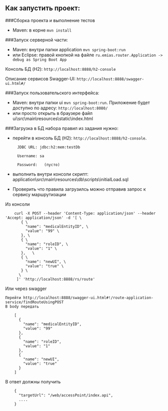 ## Как запустить проект:


###Сборка проекта и выполнение тестов
* Maven: в корне `mvn install`


###Запуск серверной части:

* Maven: внутри папки application `mvn spring-boot:run`
* или Eclipse: правой кнопкой на файле `ru.emias.router.Application -> debug as Spring Boot App` 

Консоль БД (H2): `http://localhost:8888/h2-console`

Описание сервисов Swagger-UI: `http://localhost:8888/swagger-ui.html#/`

###Запуск пользовательского интерфейса:

* Maven: внутри папки ui `mvn spring-boot:run`. Приложение будет доступно по адресу: `http://localhost:8080/`
* или просто открыть в браузере файл  ui\src\main\resources\static\index.html



###Загрузка в БД набора правил из задания нужно: 

* перейти в консоль БД (H2): `http://localhost:8888/h2-console`. 

		JDBC URL: jdbc:h2:mem:testDb
		
		Username: sa
		
		Password:   (пусто)

* выполнить внутри консоли скрипт: application\src\main\resources\db\scripts\initialLoad.sql 

* Проверить что правила загрузилсь можно отправив запрос к сервису маршрутизации

Из консоли

        curl -X POST --header 'Content-Type: application/json' --header 'Accept: application/json' -d '[ \ 
           { \ 
             "name": "medicalEntityID", \ 
             "value": "99" \ 
           }, \ 
           { \ 
             "name": "roleID", \ 
             "value": "1" \ 
           },   \ 
           { \ 
             "name": "newUI", \ 
             "value": "true" \ 
           } \ 
          \ 
         ]' 'http://localhost:8888/rs/route'

    
Или через swagger

    Перейти http://localhost:8888/swagger-ui.html#!/route-application-service/findRouteUsingPOST
    В body передать
    
        [
          {
            "name": "medicalEntityID",
            "value": "99"
          },
          {
            "name": "roleID",
            "value": "1"
          },  
          {
            "name": "newUI",
            "value": "true"
          }
        ]

В ответ должны получить

        {
          "targetUrl": "/web/accessPoint/index.api",
          ....
        }